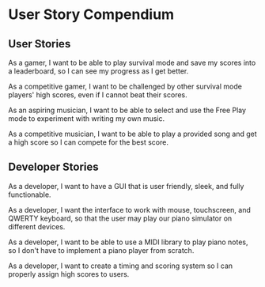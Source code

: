 # User Story Compendium

## User Stories

As a gamer, I want to be able to play survival mode and save my scores into a leaderboard, so I can see my progress as I get better.

As a competitive gamer, I want to be challenged by other survival mode players' high scores, even if I cannot beat their scores.

As an aspiring musician, I want to be able to select and use the Free Play mode to experiment with writing my own music.

As a competitive musician, I want to be able to play a provided song and get a high score so I can compete for the best score.

## Developer Stories

As a developer, I want to have a GUI that is user friendly, sleek, and fully functionable.

As a developer, I want the interface to work with mouse, touchscreen, and QWERTY keyboard, so that the user may play our piano simulator on different devices.

As a developer, I want to be able to use a MIDI library to play piano notes, so I don't have to implement a piano player from scratch.

As a developer, I want to create a timing and scoring system so I can properly assign high scores to users.
